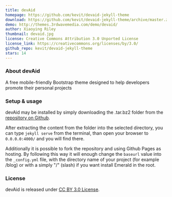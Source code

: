 ```yaml
---
title: devAid
homepage: https://github.com/kevit/devaid-jekyll-theme
download: https://github.com/kevit/devaid-jekyll-theme/archive/master.zip
demo: http://themes.3rdwavemedia.com/demo/devaid/
author: Xiaoying Riley
thumbnail: devaid.jpg
license: Creative Commons Attribution 3.0 Unported License
license_link: https://creativecommons.org/licenses/by/3.0/
github_repo: kevit/devaid-jekyll-theme
stars: 14
---
```


### About devAid

A free mobile-friendly Bootstrap theme designed to help developers
promote their personal projects

### Setup & usage

devAid may be installed by simply downloading the .tar.bz2 folder from
the [repository on
Github](https://github.com/kevit/devaid-jekyll-theme/archive.tar.bz2).

After extracting the content from the folder into the selected
directory, you can type ``jekyll serve`` from the terminal, than open
your browser to ``0.0.0.0:4000/`` and you will find there.

Additionally it is possible to fork the repository and using Github
Pages as hosting. By following this way it will enough change the
``baseurl`` value into the ``_config.yml`` file, with the directory
name of your project (for example /blog) or with a simply "/" (slash)
if you want install Emerald in the root.

### License

devAid is released under [CC BY 3.0
License](https://creativecommons.org/licenses/by/3.0/).

